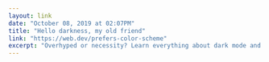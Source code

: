 ```yaml
---
layout: link 
date: "October 08, 2019 at 02:07PM"
title: "Hello darkness, my old friend"
link: "https://web.dev/prefers-color-scheme"
excerpt: "Overhyped or necessity? Learn everything about dark mode and how to support it to the benefit of your users! We have gone full circle with dark mode."
---
```

